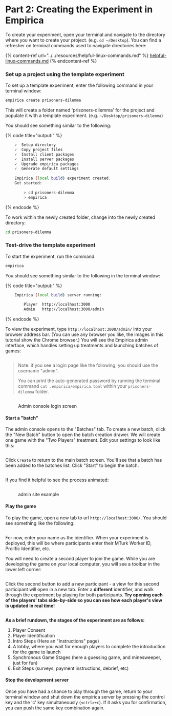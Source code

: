 # Part 2: Creating the Experiment in Empirica

To create your experiment, open your terminal and navigate to the directory where you want to create your project. (e.g. `cd ~/Desktop`). You can find a refresher on terminal commands used to navigate directories here:

{% content-ref url="../../resources/helpful-linux-commands.md" %}
[helpful-linux-commands.md](../../resources/helpful-linux-commands.md)
{% endcontent-ref %}

### Set up a project using the template experiment

To set up a template experiment, enter the following command in your terminal window:

```sh
empirica create prisoners-dilemma
```

This will create a folder named 'prisoners-dilemma' for the project and populate it with a template experiment. (e.g. `~/Desktop/prisoners-dilemma`)&#x20;

You should see something similar to the following:

{% code title="output:" %}
```bash
    ✓  Setup directory
    ✓  Copy project files
    ✓  Install client packages
    ✓  Install server packages
    ✓  Upgrade empirica packages
    ✓  Generate default settings
                                                                                                                          
    Empirica (local build) experiment created.                                                                                   
    Get started:                                                   
                                                                  
        > cd prisoners-dilemma                                        
        > empirica   
```
{% endcode %}

To work within the newly created folder, change into the newly created directory:

```sh
cd prisoners-dilemma
```

### Test-drive the template experiment

To start the experiment, run the command:

```sh
empirica
```

You should see something similar to the following in the terminal window:                                               &#x20;

{% code title="output:" %}
```bash
    Empirica (local build) server running:                                       
                                                                                
        Player  http://localhost:3000                                             
        Admin   http://localhost:3000/admin  
```
{% endcode %}

To view the experiment, type `http://localhost:3000/admin/` into your browser address bar. (You can use any browser you like, the images in this tutorial show the Chrome browser.) You will see the Empirica admin interface, which handles setting up treatments and launching batches of games:

<figure><img src="../../.gitbook/assets/image (5).png" alt=""><figcaption></figcaption></figure>

> Note: if you see a login page like the following, you should use the username "admin".&#x20;
>
> You can print the auto-generated password by running the terminal command `cat .empirica/empirica.toml` within your `prisoners-dilemma` folder.&#x20;

<figure><img src="../../.gitbook/assets/image (4).png" alt=""><figcaption><p>Admin console login screen</p></figcaption></figure>

#### Start a "batch"

The admin console opens to the "Batches" tab. To create a new batch, click the "New Batch" button to open the batch creation drawer. We will create one game with the "Two Players" treatment. Edit your settings to look like this:

<figure><img src="https://drive.google.com/uc?id=1bzw6du37P2-IjMBasUhTFB9ng2qf11lb" alt=""><figcaption></figcaption></figure>

Click `Create` to return to the main batch screen. You'll see that a batch has been added to the batches list. Click "Start" to begin the batch.&#x20;

<figure><img src="../../.gitbook/assets/Screenshot 2023-07-15 at 11.48.13 AM.png" alt=""><figcaption></figcaption></figure>

If you find it helpful to see the process animated:

<figure><img src="../../.gitbook/assets/ezgif-4-ad9578f539.gif" alt=""><figcaption><p>admin site example</p></figcaption></figure>

#### Play the game

To play the game, open a new tab to url `http://localhost:3000/`. You should see something like the following:

<figure><img src="../../.gitbook/assets/Screenshot 2023-07-15 at 11.56.32 AM.png" alt=""><figcaption></figcaption></figure>

For now, enter your name as the identifier. When your experiment is deployed, this will be where participants enter their MTurk Worker ID, Prolific Identifier, etc.

You will need to create a second player to join the game. While you are developing the game on your local computer, you will see a toolbar in the lower left corner:&#x20;

<figure><img src="../../.gitbook/assets/image (3).png" alt=""><figcaption></figcaption></figure>

Click the second button to add a new participant - a view for this second participant will open in a new tab. Enter a **different** identifier, and walk through the experiment by playing for both participants. **Try opening each of the players' tabs side-by-side so you can see how each player's view is updated in real time!**&#x20;

<figure><img src="../../.gitbook/assets/ezgif-4-60e9a1db15.gif" alt=""><figcaption></figcaption></figure>

**As a brief rundown, the stages of the experiment are as follows:**

1. Player Consent
2. Player Identification
3. Intro Steps (Here an "Instructions" page)&#x20;
4. A lobby, where you wait for enough players to complete the introduction for the game to launch
5. Synchronous Game Stages (here a guessing game, and minesweeper, just for fun)
6. Exit Steps (surveys, payment instructions, debrief, etc)

#### Stop the development server

Once you have had a chance to play through the game, return to your terminal window and shut down the empirica server by pressing the control key and the 'c' key simultaneously (`<ctrl>+c`). If it asks you for confirmation, you can push the same key combination again.
